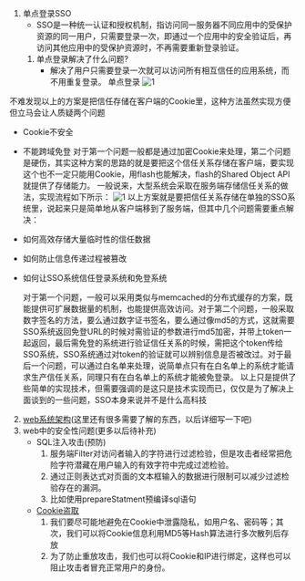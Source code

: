 1. 单点登录SSO
    *  SSO是一种统一认证和授权机制，指访问同一服务器不同应用中的受保护资源的同一用户，只需要登录一次，即通过一个应用中的安全验证后，再访问其他应用中的受保护资源时，不再需要重新登录验证。
    1. 单点登录解决了什么问题?
        * 解决了用户只需要登录一次就可以访问所有相互信任的应用系统，而不用重复登录。
      单点登录 
![1](https://raw.githubusercontent.com/yzrds/Interview/master/img/单点登录.png)

不难发现以上的方案是把信任存储在客户端的Cookie里，这种方法虽然实现方便但立马会让人质疑两个问题
* Cookie不安全
* 不能跨域免登
对于第一个问题一般都是通过加密Cookie来处理，第二个问题是硬伤，其实这种方案的思路的就是要把这个信任关系存储在客户端，要实现这个也不一定只能用Cookie，用flash也能解决，flash的Shared Object API就提供了存储能力。
一般说来，大型系统会采取在服务端存储信任关系的做法，实现流程如下所示：
![1](https://raw.githubusercontent.com/yzrds/Interview/master/img/单点登录流程图.png)
以上方案就是要把信任关系存储在单独的SSO系统里，说起来只是简单地从客户端移到了服务端，但其中几个问题需要重点解决：
* 如何高效存储大量临时性的信任数据
* 如何防止信息传递过程被篡改
* 如何让SSO系统信任登录系统和免登系统

    对于第一个问题，一般可以采用类似与memcached的分布式缓存的方案，既能提供可扩展数据量的机制，也能提供高效访问。对于第二个问题，一般采取数字签名的方法，要么通过数字证书签名，要么通过像md5的方式，这就需要SSO系统返回免登URL的时候对需验证的参数进行md5加密，并带上token一起返回，最后需免登的系统进行验证信任关系的时候，需把这个token传给SSO系统，SSO系统通过对token的验证就可以辨别信息是否被改过。对于最后一个问题，可以通过白名单来处理，说简单点只有在白名单上的系统才能请求生产信任关系，同理只有在白名单上的系统才能被免登录。
以上只是提供了些简单的实现技术，但需要强调的是这只是技术实现而已，仅仅是为了解决上面谈到的一些问题，SSO本身来说并不是什么高科技

2. [web系统架构](https://www.cnblogs.com/xingzc/p/6267314.html)(这里还有很多需要了解的东西，以后详细写一下吧)
3. web中的安全性问题(更多以后待补充)
    * SQL注入攻击(预防)
        1. 服务端Filter对访问者输入的字符进行过滤检验，但是攻击者经常把危险字符潜藏在用户输入的有效字符中完成过滤检验。
        2. 通过正则表达式对页面的文本框输入的数据进行限制可以减少过滤检验存在的漏洞。
        3. 比如使用prepareStatment预编译sql语句
    * [Cookie盗取](http://blog.csdn.net/qq_16681169/article/details/50885281)
        1. 我们要尽可能地避免在Cookie中泄露隐私，如用户名、密码等；其次，我们可以将Cookie信息利用MD5等Hash算法进行多次散列后存放
        2. 为了防止重放攻击，我们也可以将Cookie和IP进行绑定，这样也可以阻止攻击者冒充正常用户的身份。
